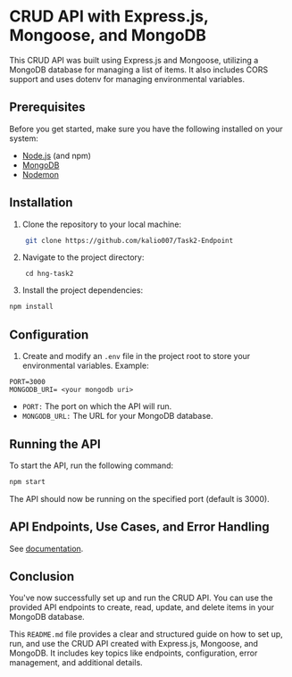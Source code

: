 # CRUD API with Express.js, Mongoose, and MongoDB

This CRUD API was built using Express.js and Mongoose, utilizing a MongoDB database for managing a list of items. It also includes CORS support and uses dotenv for managing environmental variables.

## Prerequisites

Before you get started, make sure you have the following installed on your system:

- [Node.js](https://nodejs.org/) (and npm)
- [MongoDB](https://www.mongodb.com/)
- [Nodemon](https://www.npmjs.com/package/nodemon)

## Installation

1. Clone the repository to your local machine:

```bash
    git clone https://github.com/kalio007/Task2-Endpoint
```

2. Navigate to the project directory:

```
    cd hng-task2
```

3. Install the project dependencies:

```bash
npm install
```

## Configuration

1. Create and modify an `.env` file in the project root to store your environmental variables. Example:

```env
PORT=3000
MONGODB_URI= <your mongodb uri>
```

- `PORT:` The port on which the API will run.
- `MONGODB_URL:` The URL for your MongoDB database.

## Running the API

To start the API, run the following command:

```bash
npm start
```

The API should now be running on the specified port (default is 3000).

## API Endpoints, Use Cases, and Error Handling

See [documentation]().

## Conclusion

You've now successfully set up and run the CRUD API. You can use the provided API endpoints to create, read, update, and delete items in your MongoDB database.

This `README.md` file provides a clear and structured guide on how to set up, run, and use the CRUD API created with Express.js, Mongoose, and MongoDB. It includes key topics like endpoints, configuration, error management, and additional details.

